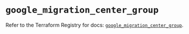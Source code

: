 # `google_migration_center_group`

Refer to the Terraform Registry for docs: [`google_migration_center_group`](https://registry.terraform.io/providers/hashicorp/google/6.45.0/docs/resources/migration_center_group).
